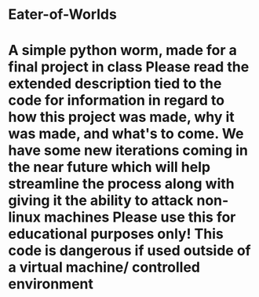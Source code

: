 # Eater-of-Worlds
# A simple python worm, made for a final project in class Please read the extended description tied to the code for information in regard to how this project was made, why it was made, and what's to come. We have some new iterations coming in the near future which will help streamline the process along with giving it the ability to attack non-linux machines Please use this for educational purposes only! This code is dangerous if used outside of a virtual machine/ controlled environment
